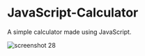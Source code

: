 # JavaScript-Calculator
A simple calculator made using JavaScript.

![screenshot 28](https://user-images.githubusercontent.com/26346816/34081508-95fa20c8-e373-11e7-92ee-0bc7c0f48bbc.png)
